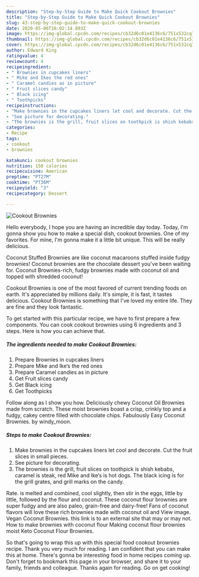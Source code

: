 ```yaml
---
description: "Step-by-Step Guide to Make Quick Cookout Brownies"
title: "Step-by-Step Guide to Make Quick Cookout Brownies"
slug: 43-step-by-step-guide-to-make-quick-cookout-brownies
date: 2020-05-06T16:02:14.893Z
image: https://img-global.cpcdn.com/recipes/cb32d6c01e4136c6/751x532cq70/cookout-brownies-recipe-main-photo.jpg
thumbnail: https://img-global.cpcdn.com/recipes/cb32d6c01e4136c6/751x532cq70/cookout-brownies-recipe-main-photo.jpg
cover: https://img-global.cpcdn.com/recipes/cb32d6c01e4136c6/751x532cq70/cookout-brownies-recipe-main-photo.jpg
author: Edward King
ratingvalue: 4
reviewcount: 4
recipeingredient:
- " Brownies in cupcakes liners"
- " Mike and Ikes the red ones"
- " Caramel candies as in picture"
- " Fruit slices candy"
- " Black icing"
- " Toothpicks"
recipeinstructions:
- "Make brownies in the cupcakes liners let cool and decorate. Cut the fruit slices in small pieces."
- "See picture for decorating."
- "The brownies is the grill, fruit slices on toothpick is shish kebabs, caramel is steak, red Mike and Ike‘s is hot dogs. The black icing is for the grill grates, and grill marks on the candy."
categories:
- Recipe
tags:
- cookout
- brownies

katakunci: cookout brownies 
nutrition: 150 calories
recipecuisine: American
preptime: "PT27M"
cooktime: "PT36M"
recipeyield: "3"
recipecategory: Dessert

---
```



![Cookout Brownies](https://img-global.cpcdn.com/recipes/cb32d6c01e4136c6/751x532cq70/cookout-brownies-recipe-main-photo.jpg)

Hello everybody, I hope you are having an incredible day today. Today, I'm gonna show you how to make a special dish, cookout brownies. One of my favorites. For mine, I'm gonna make it a little bit unique. This will be really delicious.

Coconut Stuffed Brownies are like coconut macaroons stuffed inside fudgy brownies! Coconut brownies are the chocolate dessert you&#39;ve been waiting for. Coconut Brownies-rich, fudgy brownies made with coconut oil and topped with shredded coconut!

Cookout Brownies is one of the most favored of current trending foods on earth. It's appreciated by millions daily. It's simple, it is fast, it tastes delicious. Cookout Brownies is something that I've loved my entire life. They are fine and they look fantastic.


To get started with this particular recipe, we have to first prepare a few components. You can cook cookout brownies using 6 ingredients and 3 steps. Here is how you can achieve that.

<!--inarticleads1-->

##### The ingredients needed to make Cookout Brownies:

1. Prepare  Brownies in cupcakes liners
1. Prepare  Mike and Ike‘s the red ones
1. Prepare  Caramel candies as in picture
1. Get  Fruit slices candy
1. Get  Black icing
1. Get  Toothpicks


Follow along as I show you how. Deliciously chewy Coconut Oil Brownies made from scratch. These moist brownies boast a crisp, crinkly top and a fudgy, cakey centre filled with chocolate chips. Fabulously Easy Coconut Brownies. by windy_moon. 

<!--inarticleads2-->

##### Steps to make Cookout Brownies:

1. Make brownies in the cupcakes liners let cool and decorate. Cut the fruit slices in small pieces.
1. See picture for decorating.
1. The brownies is the grill, fruit slices on toothpick is shish kebabs, caramel is steak, red Mike and Ike‘s is hot dogs. The black icing is for the grill grates, and grill marks on the candy.


Rate. is melted and combined, cool slightly, then stir in the eggs, little by little, followed by the flour and coconut. These coconut flour brownies are super fudgy and are also paleo, grain-free and dairy-free! Fans of coconut flavors will love these rich brownies made with coconut oil and View image. Vegan Coconut Brownies. this link is to an external site that may or may not. How to make brownies with coconut flour Making coconut flour brownies moist Keto Coconut Flour Brownies. 

So that's going to wrap this up with this special food cookout brownies recipe. Thank you very much for reading. I am confident that you can make this at home. There's gonna be interesting food in home recipes coming up. Don't forget to bookmark this page in your browser, and share it to your family, friends and colleague. Thanks again for reading. Go on get cooking!
